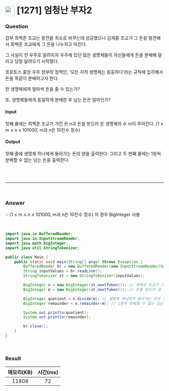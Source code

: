 <h1><img src="https://d2gd6pc034wcta.cloudfront.net/tier/1.svg" width="30" height="30" style="vertical-align: middle;"/> [1271] 엄청난 부자2 </h1>

<h3>Question</h3>
갑부 최백준 조교는 동전을 최소로 바꾸는데 성공했으나 김재홍 조교가 그 돈을 발견해서 최백준 조교에게 그 돈을 나누자고 따진다.

그 사실이 전 우주로 알려지자 우주에 있던 많은 생명체들이 자신들에게 돈을 분배해 달라고 당장 달려오기 시작했다.

프로토스 중앙 우주 정부의 정책인, ‘모든 지적 생명체는 동등하다’라는 규칙에 입각해서 돈을 똑같이 분배하고자 한다.

한 생명체에게 얼마씩 돈을 줄 수 있는가?

또, 생명체들에게 동일하게 분배한 후 남는 돈은 얼마인가?

<h4>Input</h4>
첫째 줄에는 최백준 조교가 가진 돈 n과 돈을 받으러 온 생명체의 수 m이 주어진다. (1 ≤ m ≤ n ≤ 101000, m과 n은 10진수 정수)

<h4>Output</h4>
첫째 줄에 생명체 하나에게 돌아가는 돈의 양을 출력한다. 그리고 두 번째 줄에는 1원씩 분배할 수 없는 남는 돈을 출력한다.

<br><br>

<hr>

<br>

<h3>Answer</h3>

💡 (1 ≤ m ≤ n ≤ 101000, m과 n은 10진수 정수) 의 경우 BigInteger 사용

<br>

```java
import java.io.BufferedReader;
import java.io.InputStreamReader;
import java.math.BigInteger;
import java.util.StringTokenizer;

public class Main {
	public static void main(String[] args) throws Exception {
        BufferedReader br = new BufferedReader(new InputStreamReader(System.in));
        String inputValues = br.readLine();
        StringTokenizer st = new StringTokenizer(inputValues);

        BigInteger n = new BigInteger(st.nextToken()); // 최백준 조교가 가진 돈
        BigInteger m = new BigInteger(st.nextToken()); // 돈을 받으러 온 생명체 수

        BigInteger quotient = n.divide(m); // 생명체 하나에게 돌아가는 돈의 양
        BigInteger remainder = n.remainder(m); // 1원씩 분배할 수 없는 남는 돈

        System.out.println(quotient);
        System.out.println(remainder);

        br.close();
	}
}
```

<br>

<h3>Result</h3>

|메모리(KB)| 시간(ms)|
|:---:|:---:|
|11808|72|

